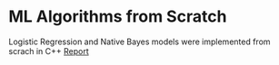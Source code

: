 # ML Algorithms from Scratch

Logistic Regression and Native Bayes models were implemented from scrach in C++
[Report](/ML-Algorithms-from-Scratch/ML_Algorithms_from_Scratch_Report)
